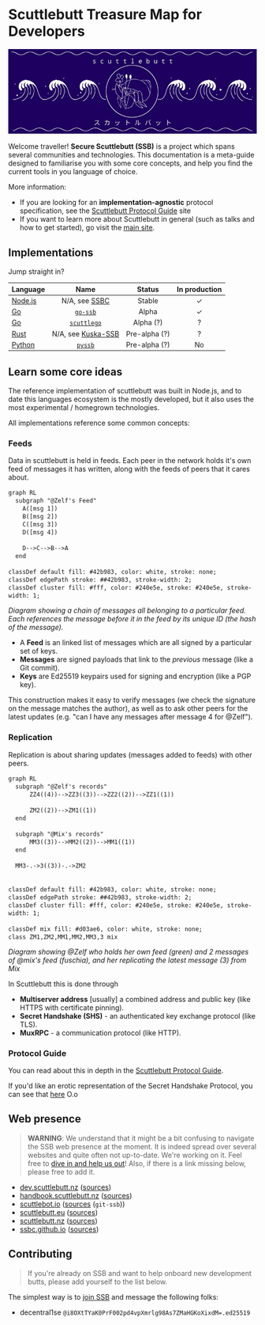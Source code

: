 # Scuttlebutt Treasure Map for Developers

![](./assets/bandana.jpg)

Welcome traveller! **Secure Scuttlebutt (SSB)** is a project which spans several communities and technologies.
This documentation is a meta-guide designed to familiarise you with some core concepts,
and help you find the current tools in you language of choice.

More information:
* If you are looking for an **implementation-agnostic** protocol specification, see the [Scuttlebutt Protocol Guide](https://ssbc.github.io/scuttlebutt-protocol-guide/) site
* If you want to learn more about Scuttlebutt in general (such as talks and how to get started), go visit the [main site](https://ssb.nz).

## Implementations

Jump straight in?

Language               | Name | Status | In production
-----------------------|:---:| :---: | :---:
[Node.js](javascript/) | N/A, see [SSBC](https://github.com/orgs/ssbc/repositories?language=javascript&type=all) | Stable | ✓ 
[Go](golang/)          | [`go-ssb`](https://github.com/ssbc/go-ssb) | Alpha | ✓
[Go](golang/)          | [`scuttlego`](https://github.com/planetary-social/scuttlego) | Alpha (?) | ?
[Rust](rust/)          | N/A, see [Kuska-SSB](https://github.com/Kuska-ssb) | Pre-alpha (?) | ?
[Python](python/)      | [`pyssb`](https://github.com/pferreir/pyssb) | Pre-alpha (?) | No

## Learn some core ideas

The reference implementation of scuttlebutt was built in Node.js, and to date this languages ecosystem is the mostly developed,
but it also uses the most experimental / homegrown technologies.

All implementations reference some common concepts:

### Feeds

Data in scuttlebutt is held in feeds. Each peer in the network holds it's own feed of messages it has written, along with the feeds of peers that it cares about.


```mermaid
graph RL
  subgraph "@Zelf's Feed"
    A([msg 1])
    B([msg 2])
    C([msg 3])
    D([msg 4])

    D-->C-->B-->A
  end

classDef default fill: #42b983, color: white, stroke: none;
classDef edgePath stroke: ##42b983, stroke-width: 2;
classDef cluster fill: #fff, color: #240e5e, stroke: #240e5e, stroke-width: 1;
```
_Diagram showing a chain of messages all belonging to a particular feed. Each references the message before it in the feed by its unique ID (the hash of the message)._

- A **Feed** is an linked list of messages which are all signed by a particular set of keys.
- **Messages** are signed payloads that link to the _previous_ message (like a Git commit).
- **Keys** are Ed25519 keypairs used for signing and encryption (like a PGP key).

This construction makes it easy to verify messages (we check the signature on the message matches the author),
as well as to ask other peers for the latest updates (e.g. "can I have any messages after message 4 for @Zelf").

### Replication

Replication is about sharing updates (messages added to feeds) with other peers.
```mermaid
graph RL
  subgraph "@Zelf's records"
      ZZ4((4))-->ZZ3((3))-->ZZ2((2))-->ZZ1((1))

      ZM2((2))-->ZM1((1))
  end

  subgraph "@Mix's records"
      MM3((3))-->MM2((2))-->MM1((1))
  end

  MM3-.->3((3))-.->ZM2


classDef default fill: #42b983, color: white, stroke: none;
classDef edgePath stroke: ##42b983, stroke-width: 2;
classDef cluster fill: #fff, color: #240e5e, stroke: #240e5e, stroke-width: 1;

classDef mix fill: #d03ae6, color: white, stroke: none;
class ZM1,ZM2,MM1,MM2,MM3,3 mix 
```
_Diagram showing @Zelf who holds her own feed (green) and 2 messages of @mix's feed (fuschia), and her replicating the latest message (3) from Mix_

In Scuttlebutt this is done through
- **Multiserver address** [usually] a combined address and public key (like HTTPS with certificate pinning).
- **Secret Handshake (SHS)** - an authenticated key exchange protocol (like TLS).
- **MuxRPC** - a communication protocol (like HTTP).

### Protocol Guide

You can read about this in depth in the [Scuttlebutt Protocol Guide](https://ssbc.github.io/scuttlebutt-protocol-guide/#keys-and-identities).

If you'd like an erotic representation of the Secret Handshake Protocol, you can see that <a href="assets/handshake-erotica.png">here</a> O.o

## Web presence

> **WARNING**: We understand that it might be a bit confusing to navigate the
> SSB web presence at the moment. It is indeed spread over several websites and
> quite often not up-to-date. We're working on it. Feel free to [dive in and
> help us out](/#contributing)! Also, if there is a link missing below, please
> free to add it.

- [dev.scuttlebutt.nz](https://dev.scuttlebutt.nz) ([sources](https://github.com/ssbc/dev.scuttlebutt.nz))
- [handbook.scuttlebutt.nz](https://handbook.scuttlebutt.nz) ([sources](https://github.com/ssbc/handbook.scuttlebutt.nz))
- [scuttlebot.io](https://scuttlebot.io) ([sources](https://git.scuttlebot.io/%25hg8wG6xCDKVWoPYCS84HY7Adrd6JEUYoM23%2BGwn24I4%3D.sha256) (`git-ssb`))
- [scuttlebutt.eu](https://scuttlebutt.eu) ([sources](https://github.com/scuttlebutt-eu/scuttlebutt-eu.github.io))
- [scuttlebutt.nz](https://scuttlebutt.nz) ([sources](https://gitlab.com/ssbc/scuttlebutt.nz))
- [ssbc.github.io](https://ssbc.github.io) ([sources](https://github.com/ssbc/ssbc.github.io))

## Contributing

> If you're already on SSB and want to help onboard new development butts,
> please add yourself to the list below.

The simplest way is to [join SSB](https://scuttlebutt.nz/get-started) and message the following folks:

* decentral1se `@i8OXtTYaK0PrF002pd4vpXmrlg98As7ZMaHGKoXixdM=.ed25519`
